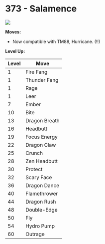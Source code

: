 # 373 - Salamence
![][373]

**Moves:**

 - Now compatible with TM88, Hurricane. (!!)

**Level Up:**

Level | Move
---   | ---
  1   | Fire Fang
  1   | Thunder Fang
  1   | Rage
  1   | Leer
  7   | Ember
 10   | Bite
 13   | Dragon Breath
 16   | Headbutt
 19   | Focus Energy
 22   | Dragon Claw
 25   | Crunch
 28   | Zen Headbutt
 30   | Protect
 32   | Scary Face
 36   | Dragon Dance
 40   | Flamethrower
 44   | Dragon Rush
 48   | Double-Edge
 50   | Fly
 54   | Hydro Pump
 60   | Outrage



[373]: /img/pokemon/373.png
